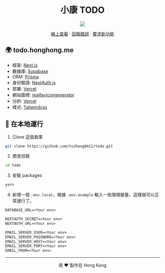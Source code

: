 <h1 align="center">
 小康 TODO
</h1>

<p align="center">
  <img src="https://socialify.git.ci/tszhong0411/todo/image?font=Inter&forks=1&issues=1&logo=https://honghong.me/static/images/projects/todo/logo.png&name=1&owner=1&pattern=Diagonal%20Stripes&pulls=1&stargazers=1&theme=Dark">
</p>

<p align="center">
    <a href="https://todo.honghong.me" target="blank">線上查看</a>
    ·
    <a href="https://github.com/tszhong0411/todo/issues/new/choose">回報錯誤</a>
    ·
    <a href="https://github.com/tszhong0411/todo/issues/new/choose">要求新功能</a>
</p>

## 🌍 todo.honghong.me

- 框架: [Next.js](https://nextjs.org/)
- 數據庫: [Supabase](https://supabase.com/)
- ORM: [Prisma](https://prisma.io/)
- 身份驗證: [NextAuth.js](https://next-auth.js.org/)
- 部署: [Vercel](https://vercel.com)
- 網站圖標: [realfavicongenerator](https://realfavicongenerator.net/)
- 分析: [Vercel](https://vercel.com/)
- 樣式: [Tailwindcss](https://tailwindcss.com)

## 👋 在本地運行

1. Clone 這個倉庫

```sh
git clone https://github.com/tszhong0411/todo.git
```

2. 更改目錄

```sh
cd todo
```

3. 安裝 packages

```sh
yarn
```

4. 新增一個 `.env.local`，根據 `.env.example` 輸入一些環境變量，這樣就可以正常運行了。

```txt
DATABASE_URL=<Your env>

NEXTAUTH_SECRET=<Your env>
NEXTAUTH_URL=<Your env>

EMAIL_SERVER_USER=<Your env>
EMAIL_SERVER_PASSWORD=<Your env>
EMAIL_SERVER_HOST=<Your env>
EMAIL_SERVER_PORT=<Your env>
EMAIL_FROM=<Your env>
```

<hr>
<p align="center">
用 ❤️ 製作在 Hong Kong
</p>
